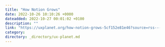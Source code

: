 ```yaml
---
title: "How Notion Grows"
date: 2022-10-26 10:10:26 +0000
dateadded: 2022-10-27 00:01:02 +0100
description: ""
link: "https://uxplanet.org/how-notion-grows-5cf152e81e46?source=rss----819cc2aaeee0---4"
category:
directory: _directory/ux-planet.md
---
```

